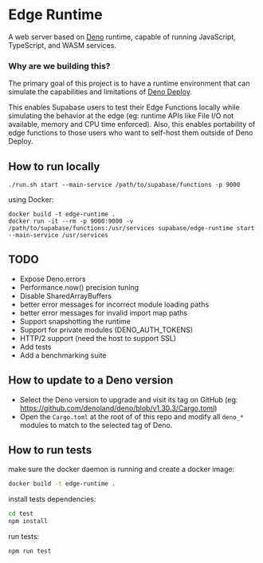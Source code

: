 # Edge Runtime

A web server based on [Deno](https://deno.land) runtime, capable of running JavaScript, TypeScript, and WASM services.

### Why are we building this?

The primary goal of this project is to have a runtime environment that can simulate the capabilities and limitations of [Deno Deploy](https://deno.com/deploy).

This enables Supabase users to test their Edge Functions locally while simulating the behavior at the edge (eg: runtime APIs like File I/O not available, memory and CPU time enforced).
Also, this enables portability of edge functions to those users who want to self-host them outside of Deno Deploy.

## How to run locally

```
./run.sh start --main-service /path/to/supabase/functions -p 9000
```

using Docker:

```
docker build -t edge-runtime .
docker run -it --rm -p 9000:9000 -v /path/to/supabase/functions:/usr/services supabase/edge-runtime start --main-service /usr/services
```

## TODO

* Expose Deno.errors
* Performance.now() precision tuning
* Disable SharedArrayBuffers
* better error messages for incorrect module loading paths
* better error messages for invalid import map paths
* Support snapshotting the runtime
* Support for private modules (DENO_AUTH_TOKENS)
* HTTP/2 support (need the host to support SSL)
* Add tests
* Add a benchmarking suite

## How to update to a Deno version

* Select the Deno version to upgrade and visit its tag on GitHub (eg: https://github.com/denoland/deno/blob/v1.30.3/Cargo.toml)
* Open the `Cargo.toml` at the root of of this repo and modify all `deno_*` modules to match to the selected tag of Deno.

## How to run tests

make sure the docker daemon is running and create a docker image:

```bash
docker build -t edge-runtime .
```

install tests dependencies:

```bash
cd test
npm install
```

run tests:

```bash
npm run test
```
